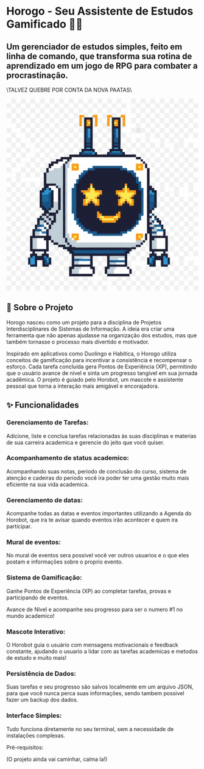 # Horogo - Seu Assistente de Estudos Gamificado 🤖✨
## Um gerenciador de estudos simples, feito em linha de comando, que transforma sua rotina de aprendizado em um jogo de RPG para combater a procrastinação.

\\TALVEZ QUEBRE POR CONTA DA NOVA PAATAS\\

![Ilustração do Mascote Horobot](./HOROGO/Source/Horobot.png)

## 📜 Sobre o Projeto
Horogo nasceu como um projeto para a disciplina de Projetos Interdisciplinares de Sistemas de Informação. A ideia era criar uma ferramenta que não apenas ajudasse na organização dos estudos, mas que também tornasse o processo mais divertido e motivador.

Inspirado em aplicativos como Duolingo e Habitica, o Horogo utiliza conceitos de gamificação para incentivar a consistência e recompensar o esforço. Cada tarefa concluída gera Pontos de Experiência (XP), permitindo que o usuário avance de nível e sinta um progresso tangível em sua jornada acadêmica. O projeto é guiado pelo Horobot, um mascote e assistente pessoal que torna a interação mais amigável e encorajadora.

## ✨ Funcionalidades

### Gerenciamento de Tarefas:
Adicione, liste e conclua tarefas relacionadas às suas disciplinas e materias de sua carreira academica e gerencie do jeito que você quiser.

### Acompanhamento de status academico: 
Acompanhando suas notas, periodo de conclusão do curso, sistema de atenção e cadeiras do periodo você ira poder ter uma gestão muito mais eficiente na sua vida academica.

### Gerenciamento de datas:
Acompanhe todas as datas e eventos importantes utilizando a Agenda do Horobot, que ira te avisar quando eventos irão acontecer e quem ira participar.

### Mural de eventos:
No mural de eventos sera possivel você ver outros usuarios e o que eles postam e informações sobre o proprio evento.

### Sistema de Gamificação:

Ganhe Pontos de Experiência (XP) ao completar tarefas, provas e participando de eventos.

Avance de Nível e acompanhe seu progresso para ser o numero #1 no mundo academico!

### Mascote Interativo:
O Horobot guia o usuário com mensagens motivacionais e feedback constante, ajudando o usuario a lidar com as tarefas academicas e metodos de estudo e muito mais!

### Persistência de Dados:
Suas tarefas e seu progresso são salvos localmente em um arquivo JSON, para que você nunca perca suas informações, sendo tambem possivel fazer um backup dos dados.

### Interface Simples:
Tudo funciona diretamente no seu terminal, sem a necessidade de instalações complexas. 

Pré-requisitos:

(O projeto ainda vai caminhar, calma la!) 

